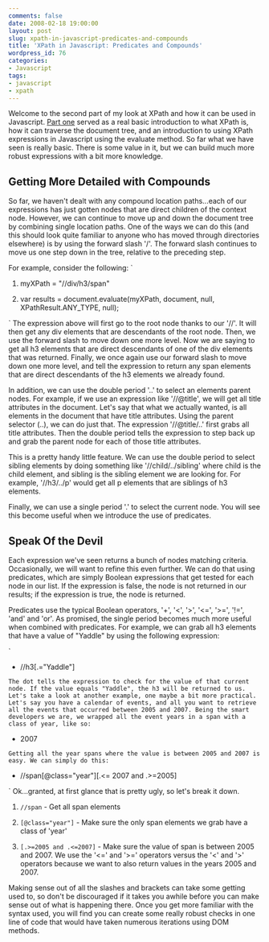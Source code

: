 ```yaml
---
comments: false
date: 2008-02-18 19:00:00
layout: post
slug: xpath-in-javascript-predicates-and-compounds
title: 'XPath in Javascript: Predicates and Compounds'
wordpress_id: 76
categories:
- Javascript
tags:
- javascript
- xpath
---
```


Welcome to the second part of my look at XPath and how it can be used in Javascript. [Part one](http://www.timkadlec.com/post.asp?q=47) served as a real basic introduction to what XPath is, how it can traverse the document tree, and an introduction to using XPath expressions in Javascript using the evaluate method. So far what we have seen is really basic. There is some value in it, but we can build much more robust expressions with a bit more knowledge.


## Getting More Detailed with Compounds


So far, we haven't dealt with any compound location paths...each of our expressions has just gotten nodes that are direct children of the context node. However, we can continue to move up and down the document tree by combining single location paths. One of the ways we can do this (and this should look quite familiar to anyone who has moved through directories elsewhere) is by using the forward slash '/'. The forward slash continues to move us one step down in the tree, relative to the preceding step.

For example, consider the following:
`



	
  1. myXPath = "//div/h3/span"

	
  2. var results = document.evaluate(myXPath, document, null, XPathResult.ANY_TYPE, null);


`
The expression above will first go to the root node thanks to our '//'. It will then get any div elements that are descendants of the root node. Then, we use the forward slash to move down one more level. Now we are saying to get all h3 elements that are direct descendants of one of the div elements that was returned. Finally, we once again use our forward slash to move down one more level, and tell the expression to return any span elements that are direct descendants of the h3 elements we already found.

In addition, we can use the double period '..' to select an elements parent nodes. For example, if we use an expression like '//@title', we will get all title attributes in the document. Let's say that what we actually wanted, is all elements in the document that have title attributes. Using the parent selector (..), we can do just that. The expression '//@title/..' first grabs all title attributes. Then the double period tells the expression to step back up and grab the parent node for each of those title attributes.

This is a pretty handy little feature. We can use the double period to select sibling elements by doing something like '//child/../sibling' where child is the child element, and sibling is the sibling element we are looking for. For example, '//h3/../p' would get all p elements that are siblings of h3 elements.

Finally, we can use a single period '.' to select the current node. You will see this become useful when we introduce the use of predicates.


## Speak Of the Devil


Each expression we've seen returns a bunch of nodes matching criteria. Occasionally, we will want to refine this even further. We can do that using predicates, which are simply Boolean expressions that get tested for each node in our list. If the expression is false, the node is not returned in our results; if the expression is true, the node is returned.

Predicates use the typical Boolean operators, '+', '<', '>', '<=', '>=', '!=', 'and' and 'or'. As promised, the single period becomes much more useful when combined with predicates. For example, we can grab all h3 elements that have a value of "Yaddle" by using the following expression:

`



	
  * //h3[.="Yaddle"]


`
The dot tells the expression to check for the value of that current node. If the value equals "Yaddle", the h3 will be returned to us. Let's take a look at another example, one maybe a bit more practical. Let's say you have a calendar of events, and all you want to retrieve all the events that occurred between 2005 and 2007. Being the smart developers we are, we wrapped all the event years in a span with a class of year, like so:
`



	
  * <span class="year">2007</span>


`
Getting all the year spans where the value is between 2005 and 2007 is easy. We can simply do this:
`



	
  * //span[@class="year"][.<= 2007 and .>=2005]


`
Ok...granted, at first glance that is pretty ugly, so let's break it down.



	
  1. `//span` - Get all span elements

	
  2. `[@class="year"]` - Make sure the only span elements we grab have a class of 'year'

	
  3. `[.>=2005 and .<=2007]` - Make sure the value of span is between 2005 and 2007. We use the '<=' and '>=' operators versus the '<' and '>' operators because we want to also return values in the years 2005 and 2007.


Making sense out of all the slashes and brackets can take some getting used to, so don't be discouraged if it takes you awhile before you can make sense out of what is happening there. Once you get more familiar with the syntax used, you will find you can create some really robust checks in one line of code that would have taken numerous iterations using DOM methods.
